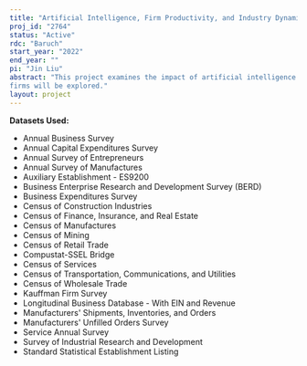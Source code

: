 ```yaml
---
title: "Artificial Intelligence, Firm Productivity, and Industry Dynamics"
proj_id: "2764"
status: "Active"
rdc: "Baruch"
start_year: "2022"
end_year: ""
pi: "Jin Liu"
abstract: "This project examines the impact of artificial intelligence (AI) technologies on individual firms and market structure. The researchers will develop firm-level measures of AI intensity using self-provided job posting data and the Census Bureau's Annual Business Survey, to determine the effect of AI on firm occupation composition and performance. We investigate the factors that influence firm AI adoption decisions, as well as the forces that shape AI's impact on overall market concentration. Among the forces at work are fixed adoption costs, economies of scale, and data feedback loops. Additionally, the distributive effects of AI across different types of
firms will be explored."
layout: project
---
```


**Datasets Used:**

  - Annual Business Survey 
  - Annual Capital Expenditures Survey 
  - Annual Survey of Entrepreneurs 
  - Annual Survey of Manufactures 
  - Auxiliary Establishment - ES9200 
  - Business Enterprise Research and Development Survey (BERD) 
  - Business Expenditures Survey 
  - Census of Construction Industries 
  - Census of Finance, Insurance, and Real Estate 
  - Census of Manufactures 
  - Census of Mining 
  - Census of Retail Trade 
  - Compustat-SSEL Bridge 
  - Census of Services 
  - Census of Transportation, Communications, and Utilities 
  - Census of Wholesale Trade 
  - Kauffman Firm Survey 
  - Longitudinal Business Database - With EIN and Revenue 
  - Manufacturers' Shipments, Inventories, and Orders 
  - Manufacturers' Unfilled Orders Survey 
  - Service Annual Survey 
  - Survey of Industrial Research and Development 
  - Standard Statistical Establishment Listing 

